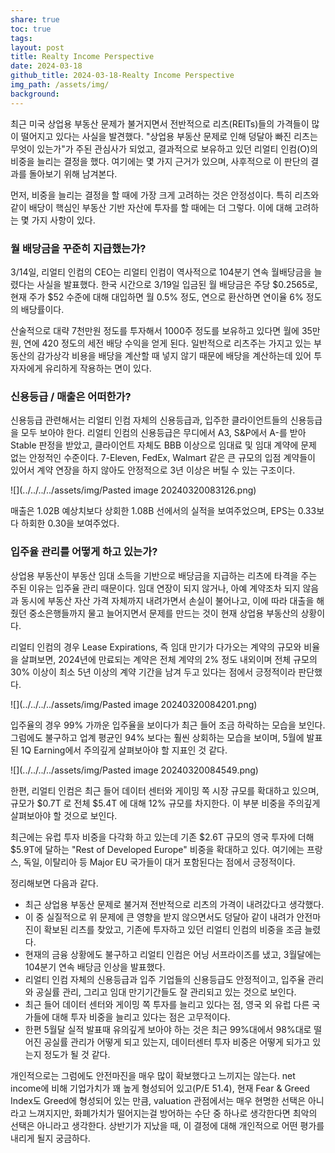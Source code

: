 ```yaml
---
share: true
toc: true
tags: 
layout: post
title: Realty Income Perspective
date: 2024-03-18
github_title: 2024-03-18-Realty Income Perspective
img_path: /assets/img/
background:
---
```


최근 미국 상업용 부동산 문제가 불거지면서 전반적으로 리츠(REITs)들의 가격들이 많이 떨어지고 있다는 사실을 발견했다. "상업용 부동산 문제로 인해 덩달아 빠진 리츠는 무엇이 있는가"가 주된 관심사가 되었고, 결과적으로 보유하고 있던 리얼티 인컴(O)의 비중을 늘리는 결정을 했다. 여기에는 몇 가지 근거가 있으며, 사후적으로 이 판단의 결과를 돌아보기 위해 남겨본다.

먼저, 비중을 늘리는 결정을 할 때에 가장 크게 고려하는 것은 안정성이다. 특히 리츠와 같이 배당이 핵심인 부동산 기반 자산에 투자를 할 때에는 더 그렇다. 이에 대해 고려하는 몇 가지 사항이 있다.

### 월 배당금을 꾸준히 지급했는가?

3/14일, 리얼티 인컴의 CEO는 리얼티 인컴이 역사적으로 104분기 연속 월배당금을 늘렸다는 사실을 발표했다. 한국 시간으로 3/19일 입금된 월 배당금은 주당 $0.2565로, 현재 주가 $52 수준에 대해 대입하면 월 0.5% 정도, 연으로 환산하면 연이율 6% 정도의 배당률이다. 

산술적으로 대략 7천만원 정도를 투자해서 1000주 정도를 보유하고 있다면 월에 35만원, 연에 420 정도의 세전 배당 수익을 얻게 된다. 일반적으로 리츠주는 가지고 있는 부동산의 감가상각 비용을 배당을 계산할 때 넣지 않기 때문에 배당을 계산하는데 있어 투자자에게 유리하게 작용하는 면이 있다. 

### 신용등급 / 매출은 어떠한가?

신용등급 관련해서는 리얼티 인컴 자체의 신용등급과, 입주한 클라이언트들의 신용등급을 모두 보아야 한다. 리얼티 인컴의 신용등급은 무디에서 A3, S&P에서 A-를 받아 Stable 판정을 받았고, 클라이언트 자체도 BBB 이상으로 임대료 및 임대 계약에 문제 없는 안정적인 수준이다. 7-Eleven, FedEx, Walmart 같은 큰 규모의 입점 계약들이 있어서 계약 연장을 하지 않아도 안정적으로 3년 이상은 버틸 수 있는 구조이다.

![](../../../../assets/img/Pasted image 20240320083126.png)

매출은 1.02B 예상치보다 상회한 1.08B 선에서의 실적을 보여주었으며, EPS는 0.33보다 하회한 0.30을 보여주었다.

### 입주율 관리를 어떻게 하고 있는가?

상업용 부동산이 부동산 임대 소득을 기반으로 배당금을 지급하는 리츠에 타격을 주는 주된 이유는 입주율 관리 때문이다. 임대 연장이 되지 않거나, 아예 계약조차 되지 않음과 동시에 부동산 자산 가격 자체까지 내려가면서 손실이 불어나고, 이에 따라 대출을 해줬던 중소은행들까지 물고 늘어지면서 문제를 만드는 것이 현재 상업용 부동산의 상황이다. 

리얼티 인컴의 경우 Lease Expirations, 즉 임대 만기가 다가오는 계약의 규모와 비율을 살펴보면, 2024년에 만료되는 계약은 전체 계약의 2% 정도 내외이며 전체 규모의 30% 이상이 최소 5년 이상의 계약 기간을 남겨 두고 있다는 점에서 긍정적이라 판단했다. 

![](../../../../assets/img/Pasted image 20240320084201.png)

입주율의 경우 99% 가까운 입주율을 보이다가 최근 들어 조금 하락하는 모습을 보인다. 그럼에도 불구하고 업계 평균인 94% 보다는 훨씬 상회하는 모습을 보이며, 5월에 발표된 1Q Earning에서 주의깊게 살펴보아야 할 지표인 것 같다.

![](../../../../assets/img/Pasted image 20240320084549.png)

한편, 리얼티 인컴은 최근 들어 데이터 센터와 게이밍 쪽 시장 규모를 확대하고 있으며, 규모가 $0.7T 로 전체 $5.4T 에 대해 12% 규모를 차지한다. 이 부분 비중을 주의깊게 살펴보아야 할 것으로 보인다.

최근에는 유럽 투자 비중을 다각화 하고 있는데 기존 $2.6T 규모의 영국 투자에 더해 $5.9T에 달하는 "Rest of Developed Europe" 비중을 확대하고 있다. 여기에는 프랑스, 독일, 이탈리아 등 Major EU 국가들이 대거 포함된다는 점에서 긍정적이다.

정리해보면 다음과 같다.
- 최근 상업용 부동산 문제로 불거져 전반적으로 리츠의 가격이 내려갔다고 생각했다.
- 이 중 실질적으로 위 문제에 큰 영향을 받지 않으면서도 덩달아 같이 내려가 안전마진이 확보된 리츠를 찾았고, 기존에 투자하고 있던 리얼티 인컴의 비중을 조금 늘렸다.
- 현재의 금융 상황에도 불구하고 리얼티 인컴은 어닝 서프라이즈를 냈고, 3월달에는 104분기 연속 배당금 인상을 발표했다.
- 리얼티 인컴 자체의 신용등급과 입주 기업들의 신용등급도 안정적이고, 입주율 관리와 공실률 관리, 그리고 임대 만기기간들도 잘 관리되고 있는 것으로 보인다.
- 최근 들어 데이터 센터와 게이밍 쪽 투자를 늘리고 있다는 점, 영국 외 유럽 다른 국가들에 대해 투자 비중을 늘리고 있다는 점은 고무적이다.
- 한편 5월달 실적 발표때 유의깊게 보아야 하는 것은 최근 99%대에서 98%대로 떨어진 공실률 관리가 어떻게 되고 있는지, 데이터센터 투자 비중은 어떻게 되가고 있는지 정도가 될 것 같다.

개인적으로는 그럼에도 안전마진을 매우 많이 확보했다고 느끼지는 않는다. net income에 비해 기업가치가 꽤 높게 형성되어 있고(P/E 51.4), 현재 Fear & Greed Index도 Greed에 형성되어 있는 만큼, valuation 관점에서는 매우 현명한 선택은 아니라고 느껴지지만, 화폐가치가 떨어지는걸 방어하는 수단 중 하나로 생각한다면 최악의 선택은 아니라고 생각한다. 상반기가 지났을 때, 이 결정에 대해 개인적으로 어떤 평가를 내리게 될지 궁금하다.